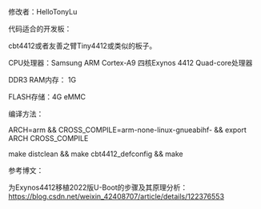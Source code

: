 修改者：HelloTonyLu

代码适合的开发板：

cbt4412或者友善之臂Tiny4412或类似的板子。

CPU处理器：Samsung ARM Cortex-A9 四核Exynos 4412 Quad-core处理器

DDR3 RAM内存： 1G

FLASH存储：4G eMMC

编译方法：

ARCH=arm && CROSS_COMPILE=arm-none-linux-gnueabihf- && export ARCH CROSS_COMPILE

make distclean && make cbt4412_defconfig && make

参考博文：

为Exynos4412移植2022版U-Boot的步骤及其原理分析：https://blog.csdn.net/weixin_42408707/article/details/122376553
